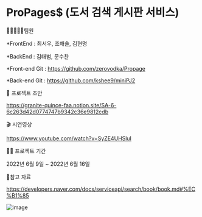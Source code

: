 # ProPages$ (도서 검색 게시판 서비스)

👨🏻‍🤝‍👨🏻팀원



*FrontEnd : 최서우, 조해솔, 김현명




*BackEnd : 김태범, 문수찬




*Front-end Git : https://github.com/zerovodka/Propage




*Back-end Git : https://github.com/kshee9/miniPJ2

🎨 프로젝트 초안




https://granite-quince-faa.notion.site/SA-6-6c263d42d0774747b9342c36e9812cdb

🎬 시연영상




https://www.youtube.com/watch?v=SyZE4UHSluI

👨‍💻 프로젝트 기간




2022년 6월 9일 ~ 2022년 6월 16일

👨‍참고 자료


https://developers.naver.com/docs/serviceapi/search/book/book.md#%EC%B1%85


![image](https://user-images.githubusercontent.com/105037035/183293346-41f2a71b-5bc3-4ddb-8aa5-9bb33038d35e.png)

